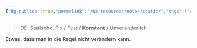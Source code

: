 ```yaml
---
{"dg-publish":true,"permalink":"/02-resources/notes/static/","tags":["code"],"updated":"2024-10-21T15:50:44.619+02:00"}
---
```


>DE: Statische.
>Fix / Fest / **Konstant** / Unveränderlich

Etwas, dass man in die Regel nicht verändern kann.

